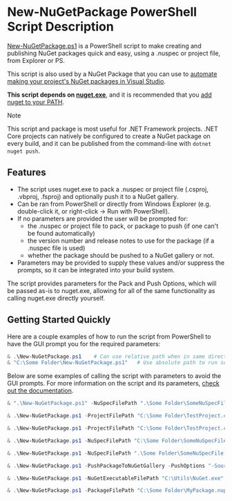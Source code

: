 # New-NuGetPackage PowerShell Script Description

[New-NuGetPackage.ps1][New-NuGetPackageFileUrl] is a PowerShell script to make creating and publishing NuGet packages quick and easy, using a .nuspec or project file, from Explorer or PS.

This script is also used by a NuGet Package that you can use to [automate making your project's NuGet packages in Visual Studio](docs/NuGetPackageToCreateANuGetPackageFromYourProjectAfterEveryBuild.md).

__This script depends on [nuget.exe][NuGetExeReleasesUrl]__, and it is recommended that you [add nuget to your PATH](docs/AddNuGetExeToYourPath.md).

> [!NOTE]
> This script and package is most useful for .NET Framework projects.
> .NET Core projects can natively be configured to create a NuGet package on every build, and it can be published from the command-line with `dotnet nuget push`.

## Features

* The script uses nuget.exe to pack a .nuspec or project file (.csproj, .vbproj, .fsproj) and optionally push it to a NuGet gallery.
* Can be ran from PowerShell or directly from Windows Explorer (e.g. double-click it, or right-click -> Run with PowerShell).
* If no parameters are provided the user will be prompted for:
  * the .nuspec or project file to pack, or package to push (if one can't be found automatically)
  * the version number and release notes to use for the package (if a .nuspec file is used)
  * whether the package should be pushed to a NuGet gallery or not.
* Parameters may be provided to supply these values and/or suppress the prompts, so it can be integrated into your build system.

The script provides parameters for the Pack and Push Options, which will be passed as-is to nuget.exe, allowing for all of the same functionality as calling nuget.exe directly yourself.

## Getting Started Quickly

Here are a couple examples of how to run the script from PowerShell to have the GUI prompt you for the required parameters:

```PowerShell
& .\New-NuGetPackage.ps1    # Can use relative path when in same directory as the script.
& "C:\Some Folder\New-NuGetPackage.ps1"   # Use absolute path to run script from anywhere.
```

Below are some examples of calling the script with parameters to avoid the GUI prompts. For more information on the script and its parameters, [check out the documentation](docs/HowToUseTheNewNuGetPackagePowerShellScript.md).

```PowerShell
& ".\New-NuGetPackage.ps1" -NuSpecFilePath ".\Some Folder\SomeNuSpecFile.nuspec"
```

```PowerShell
& .\New-NuGetPackage.ps1 -ProjectFilePath "C:\Some Folder\TestProject.csproj" -VersionNumber "1.1" -ReleaseNotes "Version 1.1 contains many bug fixes."
```

```PowerShell
& .\New-NuGetPackage.ps1 -ProjectFilePath "C:\Some Folder\TestProject.csproj" -PackOptions "-Build -OutputDirectory ""C:\Output""" -UsePowerShellPrompts
```

```PowerShell
& .\New-NuGetPackage.ps1 -NuSpecFilePath "C:\Some Folder\SomeNuSpecFile.nuspec" -NoPrompt
```

```PowerShell
& .\New-NuGetPackage.ps1 -NuSpecFilePath ".\Some Folder\SomeNuSpecFile.nuspec" -VersionNumber "9.9.9.9" -DoNotUpdateNuSpecFile
```

```PowerShell
& .\New-NuGetPackage.ps1 -PushPackageToNuGetGallery -PushOptions "-Source ""http://my.server.com/MyNuGetGallery"" -ApiKey ""EAE1E980-5ECB-4453-9623-F0A0250E3A57"""
```

```PowerShell
& .\New-NuGetPackage.ps1 -NuGetExecutableFilePath "C:\Utils\NuGet.exe"
```

```PowerShell
& .\New-NuGetPackage.ps1 -PackageFilePath "C:\Some Folder\MyPackage.nupkg"
```

<!-- Links -->
[NuGetExeReleasesUrl]: https://github.com/NuGet/Home/releases
[New-NuGetPackageFileUrl]: https://github.com/deadlydog/New-NuGetPackage/blob/master/src/New-NuGetPackage.ps1
